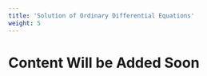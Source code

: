 ```yaml
---
title: 'Solution of Ordinary Differential Equations'
weight: 5
---
```


# Content Will be Added Soon